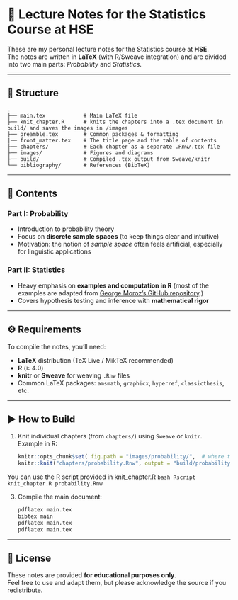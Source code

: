 # 📘 Lecture Notes for the Statistics Course at HSE

These are my personal lecture notes for the Statistics course at **HSE**.  
The notes are written in **LaTeX** (with R/Sweave integration) and are divided into two main parts: *Probability* and *Statistics*.  

---

## 📂 Structure

```
.
├── main.tex            # Main LaTeX file
├── knit_chapter.R      # knits the chapters into a .tex document in build/ and saves the images in /images
├── preamble.tex        # Common packages & formatting
|── front_matter.tex    # The title page and the table of contents
├── chapters/           # Each chapter as a separate .Rnw/.tex file
├── images/             # Figures and diagrams
├── build/              # Compiled .tex output from Sweave/knitr
└── bibliography/       # References (BibTeX)
```

---

## 📖 Contents

### Part I: Probability
- Introduction to probability theory  
- Focus on **discrete sample spaces** (to keep things clear and intuitive)  
- Motivation: the notion of *sample space* often feels artificial, especially for linguistic applications  

### Part II: Statistics
- Heavy emphasis on **examples and computation in R** (most of the examples are adapted from [George Moroz’s GitHub repository](https://github.com/agricolamz).)
- Covers hypothesis testing and inference with **mathematical rigor**  


---

## ⚙️ Requirements

To compile the notes, you’ll need:  
- **LaTeX** distribution (TeX Live / MikTeX recommended)  
- **R** (≥ 4.0)  
- **knitr** or **Sweave** for weaving `.Rnw` files  
- Common LaTeX packages: `amsmath`, `graphicx`, `hyperref`, `classicthesis`, etc.  

---

## ▶️ How to Build

1. Knit individual chapters (from `chapters/`) using `Sweave` or `knitr`.  
   Example in R:  
   ```r
   knitr::opts_chunk$set( fig.path = "images/probability/",  # where to save plots, fig.width = 6, fig.height = 4)
   knitr::knit("chapters/probability.Rnw", output = "build/probability.tex")
   ```  

  You can use the R script provided in knit_chapter.R
    ```bash
    Rscript knit_chapter.R probability.Rnw 
    ```

3. Compile the main document:  
   ```bash
   pdflatex main.tex
   bibtex main
   pdflatex main.tex
   pdflatex main.tex
   ```

---

## 📝 License

These notes are provided **for educational purposes only**.  
Feel free to use and adapt them, but please acknowledge the source if you redistribute.  
